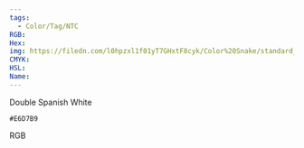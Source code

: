 ```yaml
---
tags:
  - Color/Tag/NTC
RGB:
Hex:
img: https://filedn.com/l0hpzxl1f01yT7GHxtF8cyk/Color%20Snake/standard_csv_to_svg/E6D7B9.svg
CMYK:
HSL:
Name:
---
```

Double Spanish White
```palette
#E6D7B9
```
RGB
